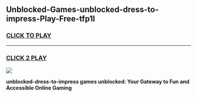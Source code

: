 
## Unblocked-Games-unblocked-dress-to-impress-Play-Free-tfp1l
<h3>
<a href="https://premium76.site?title=unblocked-dress-to-impress&ref=10A">CLICK TO PLAY</a></h3>
<hr>

<h3>
<a href="https://premium76.site?title=unblocked-dress-to-impress&ref=10A">CLICK 2 PLAY</a>
  
</h3>

<a href="https://premium76.site?title=unblocked-dress-to-impress&ref=10A"><img src="https://clearcache.store/games.png"></a>


**unblocked-dress-to-impress games unblocked: Your Gateway to Fun and Accessible Online Gaming**
